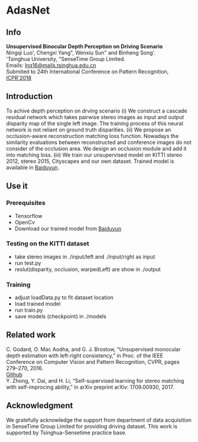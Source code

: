 # AdasNet

## Info
**Unsupervised Binocular Depth Perception on Driving Scenario**<br>
Ningqi Luo', Chengxi Yang", Wenxiu Sun" and Binheng Song'.<br>
'Tsinghua University, "SenseTime Group Limited.<br>
Emails: lnq16@mails.tsinghua.edu.cn<br>
Submited to 24th International Conference on Pattern Recognition, [ICPR'2018](http://www.icpr2018.org/)

## Introduction
To achive depth perception on drving scenario (i) We construct a cascade residual network which takes pairwise stereo images as input and output disparity map of the single left image. The training process of this neural network is not reliant on ground truth disparities. (ii) We propose an occlusion-aware reconstruction matching loss function. Nowadays the similarity evaluations
between reconstructed and conference images do not consider of the occlusion area. We design an occlusion module and add it
into matching loss. (iii) We train our unsupervised model on KITTI stereo 2012, stereo 2015, Cityscapes and our own dataset. Trained model is available in [Baiduyun](https://pan.baidu.com/s/1c1GJzna).

## Use it
### Prerequisites
  - Tensorflow
  - OpenCv
  - Download our trained model from [Baiduyun](https://pan.baidu.com/s/1c1GJzna)

### Testing on the KITTI dataset
  - take stereo images in ./input/left and ./input/right as input
  - run test.py
  - reslut(disparity, occlusion, warpedLeft) are show in ./output 

### Training
  - adjust loadData.py to fit dataset location
  - load trained model
  - run train.py
  - save models (checkpoint) in ./models

## Related work
C. Godard, O. Mac Aodha, and G. J. Brostow, “Unsupervised monocular depth estimation with left-right consistency,” in Proc. of the IEEE Conference on Computer Vision and Pattern Recognition, CVPR, pages 279–270, 2016.<br>
[Github](https://github.com/mrharicot/monodepth)<br>
Y. Zhong, Y. Dai, and H. Li, “Self-supervised learning for stereo matching with self-improcing ability,” in arXiv preprint arXiv: 1709.00930, 2017.

## Acknowledgment
We gratefully acknowledge the support from department of data acquisition in SenseTime Group Limited for providing driving dataset. This work is supported by Tsinghua-Sensetime practice base.
